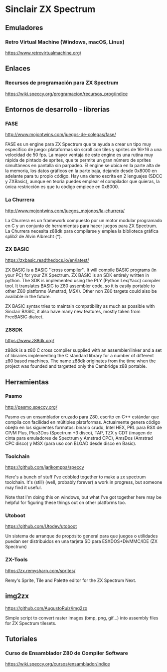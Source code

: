# Sinclair ZX Spectrum

## Emuladores

### Retro Virtual Machine (Windows, macOS, Linux)

https://www.retrovirtualmachine.org/

## Enlaces

### Recursos de programación para ZX Spectrum 

https://wiki.speccy.org/programacion/recursos_prog/indice

## Entornos de desarrollo - librerías

### FASE

http://www.mojontwins.com/juegos-de-colegas/fase/

FASE es un engine para ZX Spectrum que te ayuda a crear un tipo muy específico de juego: plataformas sin scroll con tiles y sprites de 16×16 a una velocidad de 50 fps. La mayor ventaja de este engine es una rutina muy rápida de pintado de sprites, que te permite un gran número de sprites simultáneos en pantalla sin parpadeo. El engine se ubica en la parte alta de la memoria, los datos gráficos en la parte baja, dejando desde 0x8000 en adelante para tu propio código. Hay una demo escrita en 2 lenguajes (SDCC y ZXBasic), aunque en teoría puedes emplear el compilador que quieras, la única restricción es que tu código empiece en 0x8000.

### La Churrera

http://www.mojontwins.com/juegos_mojonos/la-churrera/

La Churrera es un framework compuesto por un motor modular programado en C y un conjunto de herramientas para hacer juegos para ZX Spectrum. La Churrera necesita z88dk para compilarse y emplea la biblioteca gráfica splib2 de Alvin Albrecht (*).

### ZX BASIC

https://zxbasic.readthedocs.io/en/latest/

ZX BASIC is a BASIC ''cross compiler''. It will compile BASIC programs (in your PC) for your ZX Spectrum. ZX BASIC is an SDK entirely written in python. The SDK is implemented using the PLY (Python Lex/Yacc) compiler tool. It translates BASIC to Z80 assembler code, so it is easily portable to other Z80 platforms (Amstrad, MSX). Other non Z80 targets could also be available in the future.

ZX BASIC syntax tries to maintain compatibility as much as possible with Sinclair BASIC, it also have many new features, mostly taken from FreeBASIC dialect.

### Z88DK

https://www.z88dk.org/

z88dk is a z80 C cross compiler supplied with an assembler/linker and a set of libraries implementing the C standard library for a number of different z80 based machines. The name z88dk originates from the time when the project was founded and targetted only the Cambridge z88 portable.

## Herramientas

### Pasmo

http://pasmo.speccy.org/

Pasmo es un ensamblador cruzado para Z80, escrito en C++ estándar que compila con facilidad en múltiples plataformas. Actualmente genera código obejto en los siguientes formatos: binario crudo, Intel HEX, PRL para RSX de CP/M Plus, Plus3Dos (Spectrum +3 disco), TAP, TZX y CDT (imagen de cinta para emuladores de Spectrum y Amstrad CPC), AmsDos (Amstrad CPC disco) y MSX (para uso con BLOAD desde disco en Basic).

### Toolchain

https://github.com/jarikomppa/speccy

Here's a bunch of stuff I've cobbled together to make a zx spectrum toolchain. It's (still) (well, probably forever) a work in progress, but someone may find it useful.

Note that I'm doing this on windows, but what I've got together here may be helpful for figuring these things out on other platforms too.

### Utoboot

https://github.com/Utodev/utoboot

Un sistema de arranque de propósito general para que juegos o utilidades puedan ser distribuidos en una tarjeta SD para ESXDOS+DivMMC/IDE (ZX Spectrum)

### ZX-Tools

https://zx.remysharp.com/sprites/

Remy's Sprite, Tile and Palette editor for the ZX Spectrum Next.

## img2zx

https://github.com/AugustoRuiz/img2zx

Simple script to convert raster images (bmp, png, gif...) into assembly files for ZX Spectrum tilesets.

## Tutoriales

### Curso de Ensamblador Z80 de Compiler Software 

https://wiki.speccy.org/cursos/ensamblador/indice
